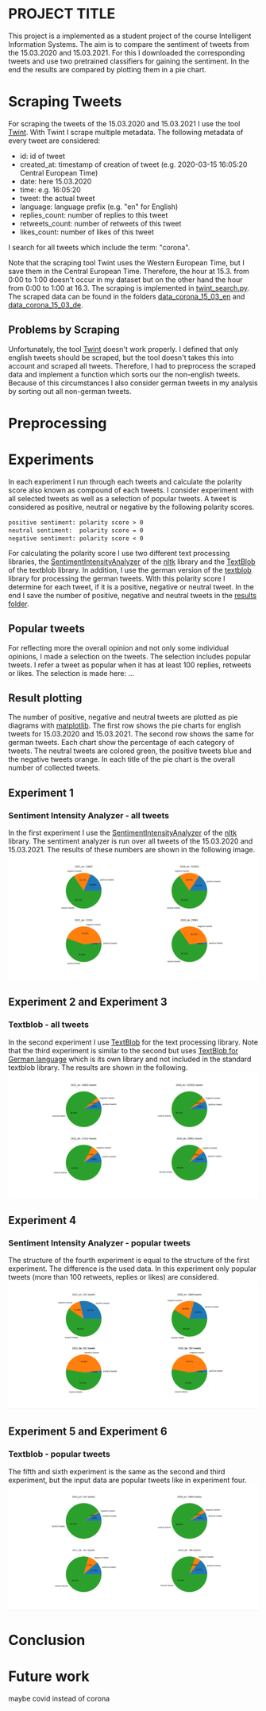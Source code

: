 # PROJECT TITLE
This project is a implemented as a student project of the course Intelligent Information Systems.
The aim is to compare the sentiment of tweets from the 15.03.2020 and 15.03.2021. 
For this I downloaded the corresponding tweets and use two pretrained classifiers for gaining the sentiment.
In the end the results are compared by plotting them in a pie chart.

# Scraping Tweets
For scraping the tweets of the 15.03.2020 and 15.03.2021 I use the tool [Twint](https://github.com/twintproject/twint).
With Twint I scrape multiple metadata. 
The following metadata of every tweet are considered:

- id: id of tweet	
- created_at: timestamp of creation of tweet (e.g. 2020-03-15 16:05:20 Central European Time)	
- date: here 15.03.2020	
- time: e.g. 16:05:20 			
- tweet: the actual tweet	
- language: language prefix (e.g. "en" for English)	
- replies_count: number of replies to this tweet	
- retweets_count: number of retweets of this tweet
- likes_count: number of likes of this tweet

I search for all tweets which include the term: "corona".

Note that the scraping tool Twint uses the Western European Time, but I save them in the Central European Time.
Therefore, the hour at 15.3. from 0:00 to 1:00 doesn't occur in my dataset but on the other hand the hour from 0:00 to 1:00 at 16.3.
The scraping is implemented in [twint_search.py](./twint_search/twint_search.py).
The scraped data can be found in the folders [data_corona_15_03_en](./data_corona_15_03_en) and [data_corona_15_03_de](./data_corona_15_03_de).

## Problems by Scraping
Unfortunately, the tool [Twint](https://github.com/twintproject/twint) doesn't work properly. 
I defined that only english tweets should be scraped, but the tool doesn't takes this into account and scraped all tweets.
Therefore, I had to preprocess the scraped data and implement a function which sorts our the non-english tweets.
Because of this circumstances I also consider german tweets in my analysis by sorting out all non-german tweets.

# Preprocessing


# Experiments

In each experiment I run through each tweets and calculate the polarity score also known as compound of each tweets.
I consider experiment with all selected tweets as well as a selection of popular tweets.
A tweet is considered as positive, neutral or negative by the following polarity scores. 

    positive sentiment: polarity score > 0
    neutral sentiment:  polarity score = 0
    negative sentiment: polarity score < 0
    
For calculating the polarity score I use two different text processing libraries, 
the [SentimentIntensityAnalyzer](https://www.nltk.org/api/nltk.sentiment.html?highlight=sentimentintensityanalyzer#nltk.sentiment.vader.SentimentIntensityAnalyzer) of the [nltk](https://www.nltk.org/) library and 
the [TextBlob](https://textblob.readthedocs.io/en/dev/) of the textblob library. 
In addition, I use the german version of the [textblob](https://textblob-de.readthedocs.io/en/latest/) library for processing the german tweets. 
With this polarity score I determine for each tweet, if it is a positive, negative or neutral tweet. 
In the end I save the number of positive, negative and neutral tweets in the [results folder](experiments/results).

## Popular tweets

For reflecting more the overall opinion and not only some individual opinions, I made a selection on the tweets. 
The selection includes popular tweets. 
I refer a tweet as popular when it has at least 100 replies, retweets or likes. 
The selection is made here: ...

## Result plotting

The number of positive, negative and neutral tweets are plotted as pie diagrams with [matplotlib](https://matplotlib.org/).
The first row shows the pie charts for english tweets for 15.03.2020 and 15.03.2021.
The second row shows the same for german tweets. 
Each chart show the percentage of each category of tweets. 
The neutral tweets are colored green, the positive tweets blue and the negative tweets orange.
In each title of the pie chart is the overall number of collected tweets.  

## Experiment 1
### Sentiment Intensity Analyzer - all tweets

In the first experiment I use the [SentimentIntensityAnalyzer](https://www.nltk.org/api/nltk.sentiment.html?highlight=sentimentintensityanalyzer#nltk.sentiment.vader.SentimentIntensityAnalyzer) of the [nltk](https://www.nltk.org/) library.
The sentiment analyzer is run over all tweets of the 15.03.2020 and 15.03.2021.
The results of these numbers are shown in the following image. 
![Alt text](result_images/result_sia.PNG "sia")

## Experiment 2 and Experiment 3
### Textblob - all tweets

In the second experiment I use [TextBlob](https://textblob.readthedocs.io/en/dev/) for the text processing library.
Note that the third experiment is similar to the second but uses [TextBlob for German language](https://textblob-de.readthedocs.io/en/latest/) which is its own library and not included in the standard textblob library. 
The results are shown in the following.
![Alt text](result_images/result_text_blob.PNG "test blob")

## Experiment 4
### Sentiment Intensity Analyzer - popular tweets

The structure of the fourth experiment is equal to the structure of the first experiment.
The difference is the used data. 
In this experiment only popular tweets (more than 100 retweets, replies or likes) are considered. 
![Alt text](result_images/sia_high_popularity.PNG "sia high popularity")

## Experiment 5 and Experiment 6
### Textblob - popular tweets

The fifth and sixth experiment is the same as the second and third experiment, but the input data are popular tweets like in experiment four.
![Alt text](result_images/high_popularity.PNG "high popularity")

# Conclusion

# Future work
maybe covid instead of corona
